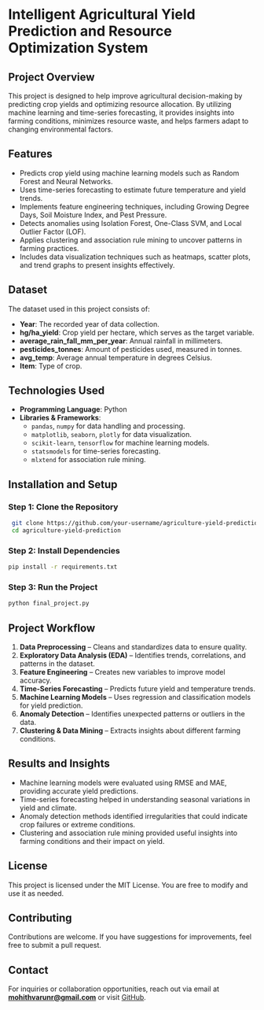 # Intelligent Agricultural Yield Prediction and Resource Optimization System

## Project Overview
This project is designed to help improve agricultural decision-making by predicting crop yields and optimizing resource allocation. By utilizing machine learning and time-series forecasting, it provides insights into farming conditions, minimizes resource waste, and helps farmers adapt to changing environmental factors.

## Features
- Predicts crop yield using machine learning models such as Random Forest and Neural Networks.
- Uses time-series forecasting to estimate future temperature and yield trends.
- Implements feature engineering techniques, including Growing Degree Days, Soil Moisture Index, and Pest Pressure.
- Detects anomalies using Isolation Forest, One-Class SVM, and Local Outlier Factor (LOF).
- Applies clustering and association rule mining to uncover patterns in farming practices.
- Includes data visualization techniques such as heatmaps, scatter plots, and trend graphs to present insights effectively.

## Dataset
The dataset used in this project consists of:
- **Year**: The recorded year of data collection.
- **hg/ha_yield**: Crop yield per hectare, which serves as the target variable.
- **average_rain_fall_mm_per_year**: Annual rainfall in millimeters.
- **pesticides_tonnes**: Amount of pesticides used, measured in tonnes.
- **avg_temp**: Average annual temperature in degrees Celsius.
- **Item**: Type of crop.

## Technologies Used
- **Programming Language**: Python
- **Libraries & Frameworks**:
  - `pandas`, `numpy` for data handling and processing.
  - `matplotlib`, `seaborn`, `plotly` for data visualization.
  - `scikit-learn`, `tensorflow` for machine learning models.
  - `statsmodels` for time-series forecasting.
  - `mlxtend` for association rule mining.

## Installation and Setup
### Step 1: Clone the Repository
```sh
 git clone https://github.com/your-username/agriculture-yield-prediction.git
 cd agriculture-yield-prediction
```

### Step 2: Install Dependencies
```sh
pip install -r requirements.txt
```

### Step 3: Run the Project
```sh
python final_project.py
```

## Project Workflow
1. **Data Preprocessing** – Cleans and standardizes data to ensure quality.
2. **Exploratory Data Analysis (EDA)** – Identifies trends, correlations, and patterns in the dataset.
3. **Feature Engineering** – Creates new variables to improve model accuracy.
4. **Time-Series Forecasting** – Predicts future yield and temperature trends.
5. **Machine Learning Models** – Uses regression and classification models for yield prediction.
6. **Anomaly Detection** – Identifies unexpected patterns or outliers in the data.
7. **Clustering & Data Mining** – Extracts insights about different farming conditions.

## Results and Insights
- Machine learning models were evaluated using RMSE and MAE, providing accurate yield predictions.
- Time-series forecasting helped in understanding seasonal variations in yield and climate.
- Anomaly detection methods identified irregularities that could indicate crop failures or extreme conditions.
- Clustering and association rule mining provided useful insights into farming conditions and their impact on yield.

## License
This project is licensed under the MIT License. You are free to modify and use it as needed.

## Contributing
Contributions are welcome. If you have suggestions for improvements, feel free to submit a pull request.

## Contact
For inquiries or collaboration opportunities, reach out via email at **mohithvarunr@gmail.com** or visit [GitHub]((https://github.com/MohithVarun)).
